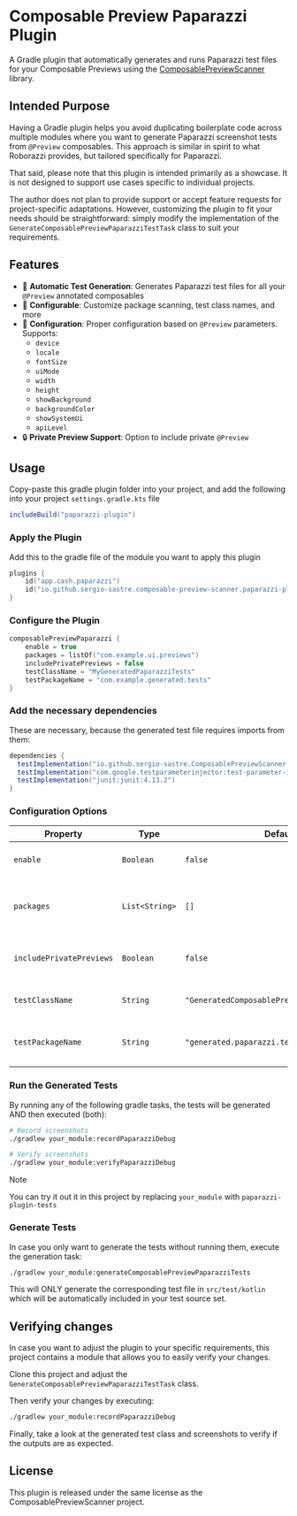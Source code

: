 # Composable Preview Paparazzi Plugin

A Gradle plugin that automatically generates and runs Paparazzi test files for your Composable Previews using
the [ComposablePreviewScanner](https://github.com/sergio-sastre/ComposablePreviewScanner) library.

## Intended Purpose

Having a Gradle plugin helps you avoid duplicating boilerplate code across multiple modules where you want to generate Paparazzi screenshot tests from `@Preview` composables.
This approach is similar in spirit to what Roborazzi provides, but tailored specifically for Paparazzi.

That said, please note that this plugin is intended primarily as a showcase.
It is not designed to support use cases specific to individual projects.

The author does not plan to provide support or accept feature requests for project-specific adaptations.
However, customizing the plugin to fit your needs should be straightforward: simply modify the implementation of the `GenerateComposablePreviewPaparazziTestTask` class to suit your requirements.

## Features

- 🎯 **Automatic Test Generation**: Generates Paparazzi test files for all your `@Preview` annotated
  composables
- 🔧 **Configurable**: Customize package scanning, test class names, and more
- 📱 **Configuration**: Proper configuration based on `@Preview` parameters. Supports:
    - `device`
    - `locale`
    - `fontSize`
    - `uiMode`
    - `width`
    - `height`
    - `showBackground`
    - `backgroundColor`
    - `showSystemUi`
    - `apiLevel`
- 🔒 **Private Preview Support**: Option to include private `@Preview`

## Usage

Copy-paste this gradle plugin folder into your project, and add the following into your project `settings.gradle.kts` file
```gradle
includeBuild("paparazzi-plugin")
```

### Apply the Plugin

Add this to the gradle file of the module you want to apply this plugin

```kotlin
plugins {
    id("app.cash.paparazzi")
    id("io.github.sergio-sastre.composable-preview-scanner.paparazzi-plugin")
}
```

### Configure the Plugin

```kotlin
composablePreviewPaparazzi {
    enable = true
    packages = listOf("com.example.ui.previews")
    includePrivatePreviews = false
    testClassName = "MyGeneratedPaparazziTests"
    testPackageName = "com.example.generated.tests"
}
```

### Add the necessary dependencies

These are necessary, because the generated test file requires imports from them:
```gradle
dependencies {
  testImplementation("io.github.sergio-sastre.ComposablePreviewScanner:android:0.7.0")
  testImplementation("com.google.testparameterinjector:test-parameter-injector:1.19")
  testImplementation("junit:junit:4.13.2")
}
```

### Configuration Options

| Property | Type | Default | Description |
|----------|------|---------|-------------|
| `enable` | `Boolean` | `false` | Whether to enable test generation |
| `packages` | `List<String>` | `[]` | Package names to scan for `@Preview` composables |
| `includePrivatePreviews` | `Boolean` | `false` | Include private preview functions |
| `testClassName` | `String` | `"GeneratedComposablePreviewPaparazziTests"` | Name of the generated test class |
| `testPackageName` | `String` | `"generated.paparazzi.tests"` | Package name for generated tests |

### Run the Generated Tests
By running any of the following gradle tasks, the tests will be generated AND then executed (both):

```bash
# Record screenshots
./gradlew your_module:recordPaparazziDebug

# Verify screenshots
./gradlew your_module:verifyPaparazziDebug
```

> [!NOTE]  
> You can try it out it in this project by replacing `your_module` with `paparazzi-plugin-tests`

### Generate Tests

In case you only want to generate the tests without running them, execute the generation task:

```bash
./gradlew your_module:generateComposablePreviewPaparazziTests
```

This will ONLY generate the corresponding test file in `src/test/kotlin` which will be automatically
included in your test source set.

## Verifying changes
In case you want to adjust the plugin to your specific requirements, this project contains a module that
allows you to easily verify your changes.

Clone this project and adjust the `GenerateComposablePreviewPaparazziTestTask` class.

Then verify your changes by executing:

```bash
./gradlew your_module:recordPaparazziDebug
```

Finally, take a look at the generated test class and screenshots to verify if the outputs are as expected.

## License

This plugin is released under the same license as the ComposablePreviewScanner project.
